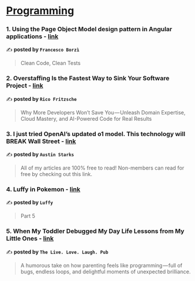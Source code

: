 
<h1><a href=https://medium.com/tag/programming/recommended target="_blank" rel="noopener noreferrer">Programming</a></h1>
<h3>1. Using the Page Object Model design pattern in Angular applications - <a href="https://medium.com/@borzifrancesco/using-the-page-object-model-design-pattern-in-angular-applications-62c2fa42afb1" target="_blank" rel="noopener noreferrer">link</a></h3>

✍️ **posted by `Francesco Borzì`**

<blockquote>Clean Code, Clean Tests</blockquote>

<h3>2. Overstaffing Is the Fastest Way to Sink Your Software Project - <a href="https://medium.com/@rico-fritzsche/overstaffing-is-the-fastest-way-to-sink-your-software-project-d2d9c0545c36" target="_blank" rel="noopener noreferrer">link</a></h3>

✍️ **posted by `Rico Fritzsche`**

<blockquote>Why More Developers Won’t Save You — Unleash Domain Expertise, Cloud Mastery, and AI-Powered Code for Real Results</blockquote>

<h3>3. I just tried OpenAI’s updated o1 model. This technology will BREAK Wall Street - <a href="https://medium.com/@austin-starks/i-just-tried-openais-updated-o1-model-this-technology-will-break-wall-street-5f99bcdac976" target="_blank" rel="noopener noreferrer">link</a></h3>

✍️ **posted by `Austin Starks`**

<blockquote>All of my articles are 100% free to read! Non-members can read for free by checking out this link.</blockquote>

<h3>4. Luffy in Pokemon - <a href="https://medium.com/@mfayazahamed2000/luffy-in-pokemon-30911e5206f2" target="_blank" rel="noopener noreferrer">link</a></h3>

✍️ **posted by `Luffy`**

<blockquote>Part 5</blockquote>

<h3>5. When My Toddler Debugged My Day Life Lessons from My Little Ones - <a href="https://medium.com/the-live-love-laugh-pub/when-my-toddler-debugged-my-day-life-lessons-from-my-little-ones-cce453c1cb8b" target="_blank" rel="noopener noreferrer">link</a></h3>

✍️ **posted by `The Live. Love. Laugh. Pub`**

<blockquote>A humorous take on how parenting feels like programming — full of bugs, endless loops, and delightful moments of unexpected brilliance.</blockquote>

